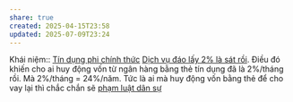 ```yaml
---
share: true
created: 2025-04-15T23:58
updated: 2025-07-09T23:24
---
```

Khái niệm:: [Tín dụng phi chính thức](../../../../%E2%9A%A1Hi%E1%BB%83u%20bi%E1%BA%BFt%20s%C3%A2u/%CE%9E%20Kh%C3%A1i%20ni%E1%BB%87m/T%C3%ADn%20d%E1%BB%A5ng%20phi%20ch%C3%ADnh%20th%E1%BB%A9c.md)
[Dịch vụ đáo lấy 2% là sát rồi](./D%E1%BB%8Bch%20v%E1%BB%A5%20%C4%91%C3%A1o%20th%E1%BA%BB/D%E1%BB%8Bch%20v%E1%BB%A5%20%C4%91%C3%A1o%20l%E1%BA%A5y%202%25%20l%C3%A0%20s%C3%A1t%20r%E1%BB%93i.md). Điều đó khiến cho ai huy động vốn từ ngân hàng bằng thẻ tín dụng đã là 2%/tháng rồi. Mà 2%/tháng = 24%/năm. Tức là ai mà huy động vốn bằng thẻ để cho vay lại thì chắc chắn sẽ [phạm luật dân sự](../../../Lu%E1%BA%ADt,%20qu%E1%BA%A3n%20l%C3%BD%20nh%C3%A0%20n%C6%B0%E1%BB%9Bc/T%C3%A0i%20ch%C3%ADnh/Ti%E1%BB%81n%20t%E1%BB%87,%20ng%C3%A2n%20h%C3%A0ng/L%C3%A3i%20su%E1%BA%A5t%20d%C3%A2n%20s%E1%BB%B1%20kh%C3%B4ng%20%C4%91%C6%B0%E1%BB%A3c%20v%C6%B0%E1%BB%A3t%20qu%C3%A1%2020%25.%20L%C3%A3i%20su%E1%BA%A5t%20c%E1%BB%A7a%20t%E1%BB%95%20ch%E1%BB%A9c%20t%C3%A0i%20ch%C3%ADnh%20th%C3%AC%20%C4%91%C6%B0%E1%BB%A3c%20tho%E1%BA%A3%20thu%E1%BA%ADn.md)
